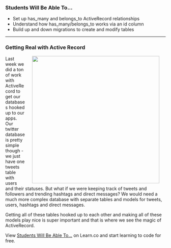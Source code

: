 

### Students Will Be Able To...
* Set up has_many and belongs_to ActiveRecord relationships
* Understand how has_many/belongs_to works via an id column
* Build up and down migrations to create and modify tables

---
### Getting Real with Active Record
<img align="right" src="http://librarylink.regent.edu/wp-content/uploads/2012/10/databases.jpg" width="400" hspace="20"> Last week we did a ton of work with ActiveRecord to get our databases hooked up to our apps. Our twitter database is pretty simple though - we just have one tweets table with users and their statuses. But what if we were keeping track of tweets and followers and trending hashtags and direct messages? We would need a much more complex database with separate tables and models for tweets, users, hashtags and direct messages. 

Getting all of these tables hooked up to each other and making all of these models play nice is super important and that is where we see the magic of ActiveRecord. 


<p data-visibility='hidden'>View <a href='https://learn.co/lessons/hs-intro-ar-relationships' title='Students Will Be Able To...'>Students Will Be Able To...</a> on Learn.co and start learning to code for free.</p>
